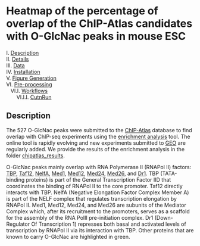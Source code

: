 # Heatmap of the percentage of overlap of the ChIP-Atlas candidates with O-GlcNac peaks in mouse ESC

I. [Description](#description)  
II. [Details](#details)  
III. [Data](#data)  
IV. [Installation](#installation)  
V. [Figure Generation](#figure-generation)  
VI. [Pre-processing](#pre-processing)  
&nbsp;&nbsp; VI.I. [Workflows](#workflows)  
&nbsp;&nbsp;&nbsp;&nbsp;&nbsp;&nbsp; VI.I.I. [CutnRun](#cutnrun)  

## Description

The 527 O-GlcNac peaks were submitted to the [ChIP-Atlas](https://chip-atlas.org/) database to find overlap with ChIP-seq experiments using the [enrichment analysis](https://chip-atlas.org/enrichment_analysis) tool. The online tool is rapidly evolving and new experiments submitted to [GEO](https://www.ncbi.nlm.nih.gov/geo/) are regularly added. We provide the results of the enrichment analysis in the folder [chipatlas_results](chipatlas_results/).

O-GlcNac peaks mainly overlap with RNA Polymerase II (RNAPol II) factors: [TBP](https://www.genecards.org/cgi-bin/carddisp.pl?gene=TBP), [Taf12](https://www.genecards.org/cgi-bin/carddisp.pl?gene=TAF12&keywords=Taf12), [NelfA](https://www.genecards.org/cgi-bin/carddisp.pl?gene=NELFA&keywords=nelfa), [Med1](https://genecards.org/cgi-bin/carddisp.pl?gene=MED1&keywords=Med1), [Med12](https://www.genecards.org/cgi-bin/carddisp.pl?gene=MED12&keywords=med12), [Med24](https://www.genecards.org/cgi-bin/carddisp.pl?gene=MED24&keywords=med24), [Med26](https://www.genecards.org/cgi-bin/carddisp.pl?gene=MED26&keywords=med26), and [Dr1](https://www.genecards.org/cgi-bin/carddisp.pl?gene=DR1&keywords=dr1). TBP (TATA-binding proteins) is part of the General Transcription Factor IID that coordinates the binding of RNAPol II to the core promoter. Taf12 directly interacts with TBP. NelfA (Negative Elongation Factor Complex Member A) is part of the NELF complex that regulates transcription elongation by RNAPol II. Med1, Med12, Med24, and Med26 are subunits of the Mediator Complex which, after its recruitment to the promoters, serves as a scaffold for the assembly of the RNA PolII pre-initiation complex. Dr1 (Down-Regulator Of Transcription 1) represses both basal and activated levels of transcription by RNAPol II via its interaction with TBP. Other proteins that are known to carry O-GlcNac are highlighted in green.

